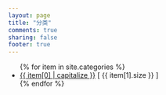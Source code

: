```yaml
---
layout: page
title: "分类"
comments: true
sharing: false
footer: true
---
```

<script type="text/javascript">
$(document).ready(function(){
	$("#nav-menu a").removeClass("current");
	$("#nav-menu .categories-nav").addClass("current");
});
</script>
<ul>
{% for item in site.categories %}
    <li><a href="/blog/categories/{{ item[0] }}/">{{ item[0] | capitalize }}</a> [ {{ item[1].size }} ]</li>
{% endfor %}
</ul>
